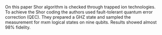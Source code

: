 On this paper Shor algorithm is checked through trapped ion technologies. To achieve the Shor coding the authors used fault-tolerant quantum error correction (QEC). They prepared a GHZ state and sampled the measurement for mxm logical states on nine qubits. Results showed almost 98% fidelity.
